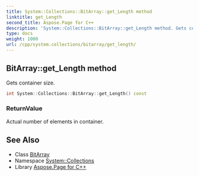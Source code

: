 ```yaml
---
title: System::Collections::BitArray::get_Length method
linktitle: get_Length
second_title: Aspose.Page for C++
description: 'System::Collections::BitArray::get_Length method. Gets container size in C++.'
type: docs
weight: 1000
url: /cpp/system.collections/bitarray/get_length/
---
```

## BitArray::get_Length method


Gets container size.

```cpp
int System::Collections::BitArray::get_Length() const
```


### ReturnValue

Actual number of elements in container.

## See Also

* Class [BitArray](../)
* Namespace [System::Collections](../../)
* Library [Aspose.Page for C++](../../../)
